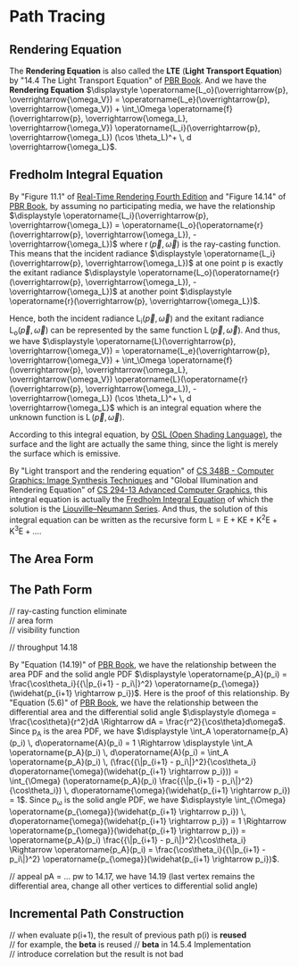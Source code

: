 # Path Tracing

## Rendering Equation  

The **Rendering Equation** is also called the **LTE** (**Light Transport Equation**) by "14.4 The Light Transport Equation" of [PBR Book](https://www.pbr-book.org/3ed-2018/Light_Transport_I_Surface_Reflection/The_Light_Transport_Equation). And we have the **Rendering Equation** $\displaystyle \operatorname{L_o}(\overrightarrow{p}, \overrightarrow{\omega_V}) = \operatorname{L_e}(\overrightarrow{p}, \overrightarrow{\omega_V}) + \int_\Omega \operatorname{f}(\overrightarrow{p}, \overrightarrow{\omega_L}, \overrightarrow{\omega_V}) \operatorname{L_i}(\overrightarrow{p}, \overrightarrow{\omega_L}) (\cos \theta_L)^+ \, d \overrightarrow{\omega_L}$.   

## Fredholm Integral Equation  

By "Figure 11.1" of [Real-Time Rendering Fourth Edition](http://www.realtimerendering.com/) and "Figure 14.14" of [PBR Book](https://pbr-book.org/3ed-2018/Light_Transport_I_Surface_Reflection/The_Light_Transport_Equation), by assuming no participating media, we have the relationship $\displaystyle \operatorname{L_i}(\overrightarrow{p}, \overrightarrow{\omega_L}) = \operatorname{L_o}(\operatorname{r}(\overrightarrow{p}, \overrightarrow{\omega_L}), -\overrightarrow{\omega_L})$ where $\displaystyle \operatorname{r}(\overrightarrow{p}, \overrightarrow{\omega})$ is the ray-casting function. This means that the incident radiance $\displaystyle \operatorname{L_i}(\overrightarrow{p}, \overrightarrow{\omega_L})$ at one point p is exactly the exitant radiance $\displaystyle \operatorname{L_o}(\operatorname{r}(\overrightarrow{p}, \overrightarrow{\omega_L}), -\overrightarrow{\omega_L})$ at another point $\displaystyle \operatorname{r}(\overrightarrow{p}, \overrightarrow{\omega_L})$.  

Hence, both the incident radiance $\displaystyle \operatorname{L_i}(\overrightarrow{p}, \overrightarrow{\omega})$ and the exitant radiance $\displaystyle \operatorname{L_o}(\overrightarrow{p}, \overrightarrow{\omega})$ can be represented by the same function $\displaystyle \operatorname{L}(\overrightarrow{p}, \overrightarrow{\omega})$. And thus, we have $\displaystyle \operatorname{L}(\overrightarrow{p}, \overrightarrow{\omega_V}) = \operatorname{L_e}(\overrightarrow{p}, \overrightarrow{\omega_V}) + \int_\Omega \operatorname{f}(\overrightarrow{p}, \overrightarrow{\omega_L}, \overrightarrow{\omega_V}) \operatorname{L}(\operatorname{r}(\overrightarrow{p}, \overrightarrow{\omega_L}), -\overrightarrow{\omega_L}) (\cos \theta_L)^+ \, d \overrightarrow{\omega_L}$ which is an integral equation where the unknown function is $\displaystyle \operatorname{L}(\overrightarrow{p}, \overrightarrow{\omega})$.  

According to this integral equation, by [OSL (Open Shading Language)](https://github.com/AcademySoftwareFoundation/OpenShadingLanguage), the surface and the light are actually the same thing, since the light is merely the surface which is emissive.  

By "Light transport and the rendering equation" of [CS 348B - Computer Graphics: Image Synthesis Techniques](http://www-graphics.stanford.edu/courses/cs348b-96/) and "Global Illumination and Rendering Equation" of [CS 294-13 Advanced Computer Graphics](https://inst.eecs.berkeley.edu/~cs294-13/fa09/), this integral equation is actually the [Fredholm Integral Equation](https://en.wikipedia.org/wiki/Fredholm_integral_equation) of which the solution is the [Liouville–Neumann Series](https://en.wikipedia.org/wiki/Liouville%E2%80%93Neumann_series). And thus, the solution of this integral equation can be written as the recursive form $\text{L} = \text{E} + \text{K}\text{E} + {\text{K}}^2\text{E} + {\text{K}}^3\text{E} + \ldots$.  

## The Area Form 

## The Path Form  

// ray-casting function eliminate  
// area form  
// visibility function  

// throughput 14.18  

By "Equation \(14.19\)" of [PBR Book](https://pbr-book.org/3ed-2018/Light_Transport_I_Surface_Reflection/Path_Tracing#IncrementalPathConstruction), we have the relationship between the area PDF and the solid angle PDF $\displaystyle \operatorname{p_A}(p_i) = \frac{\cos\theta_i}{{\|p_{i+1} - p_i\|}^2} \operatorname{p_{\omega}}(\widehat{p_{i+1} \rightarrow p_i})$. Here is the proof of this relationship. By "Equation (5.6)" of [PBR Book](https://pbr-book.org/3ed-2018/Color_and_Radiometry/Working_with_Radiometric_Integrals#IntegralsoverArea), we have the relationship between the differential area and the differential solid angle $\displaystyle d\omega = \frac{\cos\theta}{r^2}dA \Rightarrow dA = \frac{r^2}{\cos\theta}d\omega$. Since $\displaystyle \operatorname{p_A}$ is the area PDF, we have $\displaystyle \int_A \operatorname{p_A}(p_i) \, d\operatorname{A}(p_i) = 1 \Rightarrow \displaystyle \int_A \operatorname{p_A}(p_i) \, d\operatorname{A}(p_i) = \int_A \operatorname{p_A}(p_i) \, (\frac{{\|p_{i+1} - p_i\|}^2}{\cos\theta_i} d\operatorname{\omega}(\widehat{p_{i+1} \rightarrow p_i})) = \int_{\Omega} (\operatorname{p_A}(p_i) \frac{{\|p_{i+1} - p_i\|}^2}{\cos\theta_i}) \, d\operatorname{\omega}(\widehat{p_{i+1} \rightarrow p_i}) = 1$. Since $\displaystyle \operatorname{p_{\omega}}$ is the solid angle PDF, we have $\displaystyle \int_{\Omega} \operatorname{p_{\omega}}(\widehat{p_{i+1} \rightarrow p_i}) \, d\operatorname{\omega}(\widehat{p_{i+1} \rightarrow p_i}) = 1 \Rightarrow \operatorname{p_{\omega}}(\widehat{p_{i+1} \rightarrow p_i}) = \operatorname{p_A}(p_i) \frac{{\|p_{i+1} - p_i\|}^2}{\cos\theta_i} \Rightarrow \operatorname{p_A}(p_i) = \frac{\cos\theta_i}{{\|p_{i+1} - p_i\|}^2} \operatorname{p_{\omega}}(\widehat{p_{i+1} \rightarrow p_i})$.  

// appeal pA = ... pw to 14.17, we have 14.19 (last vertex remains the differential area, change all other vertices to differential solid angle)  

## Incremental Path Construction  

// when evaluate p(i+1), the result of previous path p(i) is **reused**  
// for example, the **beta** is reused // **beta** in 14.5.4 Implementation  
// introduce correlation but the result is not bad  
